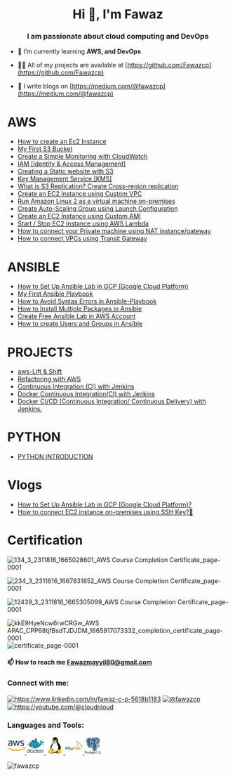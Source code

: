 <h1 align="center">Hi 👋, I'm Fawaz</h1>
<h3 align="center">I am passionate about cloud computing and DevOps </h3>


- 🌱 I’m currently learning **AWS, and DevOps**

- 👨‍💻 All of my projects are available at [https://github.com/Fawazcp](https://github.com/Fawazcp)

- 📝 I write blogs on [https://medium.com/@fawazcp](https://medium.com/@fawazcp)



# AWS

- [How to create an Ec2 Instance](https://medium.com/cloudnloud/how-to-create-an-ec2-instance-1eaa6858a5c9)
- [My First S3 Bucket](https://medium.com/@fawazcp/my-first-s3-bucket-83e3cfb14f28)
- [Create a Simple Monitoring with CloudWatch](https://medium.com/@fawazcp/create-a-simple-monitoring-with-cloudwatch-1fa3169ba5a1)
- [IAM [Identity & Access Management]](https://medium.com/cloudnloud/iam-identity-access-management-5b86e18216dd)
- [Creating a Static website with S3](https://medium.com/cloudnloud/creating-a-static-website-with-s3-bfabe9069a42)
- [Key Management Service [KMS]](https://medium.com/cloudnloud/key-management-service-kms-f6f76bdcf704)
- [What is S3 Replication? Create Cross-region replication](https://medium.com/cloudnloud/what-is-s3-replication-create-cross-region-replication-2c69ebaf98b3)
- [Create an EC2 Instance using Custom VPC](https://medium.com/cloudnloud/create-an-ec2-instance-using-custom-vpc-f8c7310c063)
- [Run Amazon Linux 2 as a virtual machine on-premises](https://medium.com/cloudnloud/run-amazon-linux-2-as-a-virtual-machine-on-premises-6cc80fa7941d)
- [Create Auto-Scaling Group using Launch Configuration](https://medium.com/cloudnloud/create-auto-scaling-group-using-launch-configuration-af1fb3113d45)
- [Create an EC2 Instance using Custom AMI](https://medium.com/cloudnloud/create-an-ec2-instance-using-custom-ami-92a180596823)
- [Start / Stop EC2 instance using AWS Lambda](https://medium.com/cloudnloud/start-stop-ec2-instance-using-aws-lambda-d74b87fb4752)
- [How to connect your Private machine using NAT instance/gateway](https://medium.com/cloudnloud/vpc-virtual-private-cloud-hands-on-4d530bd745ba)
- [How to connect VPCs using Transit Gateway](https://medium.com/cloudnloud/how-to-connect-vpcs-using-transit-gateway-91aee756267e)


# ANSIBLE

- [How to Set Up Ansible Lab in GCP (Google Cloud Platform)](https://medium.com/cloudnloud/how-to-set-up-ansible-lab-in-gcp-google-cloud-platform-bb93be363664)
- [My First Ansible Playbook](https://medium.com/cloudnloud/my-first-ansible-playbook-1da448e1c8ba)
- [How to Avoid Syntax Errors in Ansible-Playbook](https://medium.com/cloudnloud/how-to-avoid-syntax-errors-in-ansible-playbook-e48a1c734600)
- [How to Install Multiple Packages in Ansible](https://medium.com/cloudnloud/how-to-install-multiple-packages-in-ansible-e639a7fa13c5)
- [Create Free Ansible Lab in AWS Account](https://medium.com/cloudnloud/create-free-ansible-lab-in-aws-account-6c5c96b2fd47)
- [How to create Users and Groups in Ansible](https://medium.com/cloudnloud/how-to-create-users-and-groups-in-ansible-8280fb703fad)


# PROJECTS

-   [aws-Lift & Shift](https://github.com/Fawazcp/aws-project/tree/aws-LiftAndShift)
-   [Refactoring with AWS](https://github.com/Fawazcp/aws-project/tree/aws-Refactor)
-   [Continuous Integration (CI) with Jenkins](https://medium.com/cloudnloud/continuous-integration-ci-with-jenkins-844d1ef7d82a)
-  [ Docker Continuous Integration(CI) with Jenkins](https://medium.com/cloudnloud/docker-continuous-integration-ci-with-jenkins-35c73c952f3b)
- [Docker CI/CD (Continuous Integration/ Continuous Delivery) with Jenkins.](https://medium.com/cloudnloud/docker-ci-cd-continuous-integration-continuous-delivery-with-jenkins-2bcf5801efe3)


# PYTHON

-   [PYTHON INTRODUCTION](https://medium.com/cloudnloud/python-introduction-a44ca423a73f)



# Vlogs

- [How to Set Up Ansible Lab in GCP (Google Cloud Platform)?](https://youtu.be/JgCG9OqSp8M)
- [How to connect EC2 instance on-premises using SSH Key?🤔](https://youtu.be/MDpnLnPuQMY)

# Certification

![134_3_2311816_1665028601_AWS Course Completion Certificate_page-0001](https://github.com/Fawazcp/Fawazcp/assets/111639918/07222bea-9e38-44a5-892d-69ac136b5119)


![234_3_2311816_1667831852_AWS Course Completion Certificate_page-0001](https://github.com/Fawazcp/Fawazcp/assets/111639918/018b3bb9-4f90-4a40-8771-d3cd88a23818)


![12439_3_2311816_1665305099_AWS Course Completion Certificate_page-0001](https://github.com/Fawazcp/Fawazcp/assets/111639918/0a805c05-caa4-4934-abc8-cbae3d41a7cb)

![kkE9HyeNcw6rwCRGw_AWS APAC_CPP68tjfBsdTJDJDM_1665917073332_completion_certificate_page-0001](https://github.com/Fawazcp/Fawazcp/assets/111639918/784902c8-56bb-457b-a49d-2f749beec27c) 
![certificate_page-0001](https://github.com/Fawazcp/Fawazcp/assets/111639918/0626c75e-c5fd-4345-8cf0-0e381ed5c2a6)


#### 📫 How to reach me **Fawazmayyil80@gmail.com**

<h3 align="left">Connect with me:</h3>
<p align="left">
<a href="https://www.linkedin.com/in/fawaz-c-p-5618b1183/" target="blank"><img align="center" src="https://raw.githubusercontent.com/rahuldkjain/github-profile-readme-generator/master/src/images/icons/Social/linked-in-alt.svg" alt="https://www.linkedin.com/in/fawaz-c-p-5618b1183" height="30" width="40" /></a>
<a href="https://medium.com/@fawazcp" target="blank"><img align="center" src="https://raw.githubusercontent.com/rahuldkjain/github-profile-readme-generator/master/src/images/icons/Social/medium.svg" alt="@fawazcp" height="30" width="40" /></a>
<a href="https://www.youtube.com/c/https://youtube.com/@cloudnloud" target="blank"><img align="center" src="https://raw.githubusercontent.com/rahuldkjain/github-profile-readme-generator/master/src/images/icons/Social/youtube.svg" alt="https://youtube.com/@cloudnloud" height="30" width="40" /></a>
</p>

<h3 align="left">Languages and Tools:</h3>
<p align="left"> <a href="https://aws.amazon.com" target="_blank" rel="noreferrer"> <img src="https://raw.githubusercontent.com/devicons/devicon/master/icons/amazonwebservices/amazonwebservices-original-wordmark.svg" alt="aws" width="40" height="40"/> </a> <a href="https://www.docker.com/" target="_blank" rel="noreferrer"> <img src="https://raw.githubusercontent.com/devicons/devicon/master/icons/docker/docker-original-wordmark.svg" alt="docker" width="40" height="40"/> </a> <a href="https://www.linux.org/" target="_blank" rel="noreferrer"> <img src="https://raw.githubusercontent.com/devicons/devicon/master/icons/linux/linux-original.svg" alt="linux" width="40" height="40"/> </a> <a href="https://www.mysql.com/" target="_blank" rel="noreferrer"> <img src="https://raw.githubusercontent.com/devicons/devicon/master/icons/mysql/mysql-original-wordmark.svg" alt="mysql" width="40" height="40"/> </a> <a href="https://www.postgresql.org" target="_blank" rel="noreferrer"> <img src="https://raw.githubusercontent.com/devicons/devicon/master/icons/postgresql/postgresql-original-wordmark.svg" alt="postgresql" width="40" height="40"/> </a> </p>

<p><img align="left" src="https://github-readme-stats.vercel.app/api/top-langs?username=fawazcp&show_icons=true&locale=en&layout=compact" alt="fawazcp" /></p>






